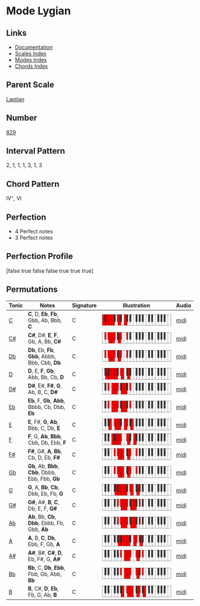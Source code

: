 # Mode Lygian

## Links

- [Documentation](index.md)
- [Scales Index](Scales.md)
- [Modes Index](Modes.md)
- [Chords Index](Chords.md)

## Parent Scale

[Laptian](ScaleLaptian.md)

## Number

[829](https://ianring.com/musictheory/scales/829)

## Interval Pattern

2, 1, 1, 1, 3, 1, 3

## Chord Pattern

IV⁺, VI

## Perfection

- 4 Perfect notes
- 3 Perfect notes

## Perfection Profile

[false true false false true true true]

## Permutations

| Tonic | Notes | Signature | Illustration | Audio |
|-------|-------|-----------|--------------|-------|
| [C](ModeCNaturalLygian.md) | **C**, D, **Eb**, **Fb**, Gbb, Ab, Bbb, **C** | C | ![CNaturalLygian](ModeCNaturalLygian.png) | [midi](https://github.com/edipermadi/music/blob/main/docs/ModeCNaturalLygian.mid?raw=true) |
| [C#](ModeCSharpLygian.md) | **C#**, D#, **E**, **F**, Gb, A, Bb, **C#** | C | ![CSharpLygian](ModeCSharpLygian.png) | [midi](https://github.com/edipermadi/music/blob/main/docs/ModeCSharpLygian.mid?raw=true) |
| [Db](ModeDFlatLygian.md) | **Db**, Eb, **Fb**, **Gbb**, Abbb, Bbb, Cbb, **Db** | C | ![DFlatLygian](ModeDFlatLygian.png) | [midi](https://github.com/edipermadi/music/blob/main/docs/ModeDFlatLygian.mid?raw=true) |
| [D](ModeDNaturalLygian.md) | **D**, E, **F**, **Gb**, Abb, Bb, Cb, **D** | C | ![DNaturalLygian](ModeDNaturalLygian.png) | [midi](https://github.com/edipermadi/music/blob/main/docs/ModeDNaturalLygian.mid?raw=true) |
| [D#](ModeDSharpLygian.md) | **D#**, E#, **F#**, **G**, Ab, B, C, **D#** | C | ![DSharpLygian](ModeDSharpLygian.png) | [midi](https://github.com/edipermadi/music/blob/main/docs/ModeDSharpLygian.mid?raw=true) |
| [Eb](ModeEFlatLygian.md) | **Eb**, F, **Gb**, **Abb**, Bbbb, Cb, Dbb, **Eb** | C | ![EFlatLygian](ModeEFlatLygian.png) | [midi](https://github.com/edipermadi/music/blob/main/docs/ModeEFlatLygian.mid?raw=true) |
| [E](ModeENaturalLygian.md) | **E**, F#, **G**, **Ab**, Bbb, C, Db, **E** | C | ![ENaturalLygian](ModeENaturalLygian.png) | [midi](https://github.com/edipermadi/music/blob/main/docs/ModeENaturalLygian.mid?raw=true) |
| [F](ModeFNaturalLygian.md) | **F**, G, **Ab**, **Bbb**, Cbb, Db, Ebb, **F** | C | ![FNaturalLygian](ModeFNaturalLygian.png) | [midi](https://github.com/edipermadi/music/blob/main/docs/ModeFNaturalLygian.mid?raw=true) |
| [F#](ModeFSharpLygian.md) | **F#**, G#, **A**, **Bb**, Cb, D, Eb, **F#** | C | ![FSharpLygian](ModeFSharpLygian.png) | [midi](https://github.com/edipermadi/music/blob/main/docs/ModeFSharpLygian.mid?raw=true) |
| [Gb](ModeGFlatLygian.md) | **Gb**, Ab, **Bbb**, **Cbb**, Dbbb, Ebb, Fbb, **Gb** | C | ![GFlatLygian](ModeGFlatLygian.png) | [midi](https://github.com/edipermadi/music/blob/main/docs/ModeGFlatLygian.mid?raw=true) |
| [G](ModeGNaturalLygian.md) | **G**, A, **Bb**, **Cb**, Dbb, Eb, Fb, **G** | C | ![GNaturalLygian](ModeGNaturalLygian.png) | [midi](https://github.com/edipermadi/music/blob/main/docs/ModeGNaturalLygian.mid?raw=true) |
| [G#](ModeGSharpLygian.md) | **G#**, A#, **B**, **C**, Db, E, F, **G#** | C | ![GSharpLygian](ModeGSharpLygian.png) | [midi](https://github.com/edipermadi/music/blob/main/docs/ModeGSharpLygian.mid?raw=true) |
| [Ab](ModeAFlatLygian.md) | **Ab**, Bb, **Cb**, **Dbb**, Ebbb, Fb, Gbb, **Ab** | C | ![AFlatLygian](ModeAFlatLygian.png) | [midi](https://github.com/edipermadi/music/blob/main/docs/ModeAFlatLygian.mid?raw=true) |
| [A](ModeANaturalLygian.md) | **A**, B, **C**, **Db**, Ebb, F, Gb, **A** | C | ![ANaturalLygian](ModeANaturalLygian.png) | [midi](https://github.com/edipermadi/music/blob/main/docs/ModeANaturalLygian.mid?raw=true) |
| [A#](ModeASharpLygian.md) | **A#**, B#, **C#**, **D**, Eb, F#, G, **A#** | C | ![ASharpLygian](ModeASharpLygian.png) | [midi](https://github.com/edipermadi/music/blob/main/docs/ModeASharpLygian.mid?raw=true) |
| [Bb](ModeBFlatLygian.md) | **Bb**, C, **Db**, **Ebb**, Fbb, Gb, Abb, **Bb** | C | ![BFlatLygian](ModeBFlatLygian.png) | [midi](https://github.com/edipermadi/music/blob/main/docs/ModeBFlatLygian.mid?raw=true) |
| [B](ModeBNaturalLygian.md) | **B**, C#, **D**, **Eb**, Fb, G, Ab, **B** | C | ![BNaturalLygian](ModeBNaturalLygian.png) | [midi](https://github.com/edipermadi/music/blob/main/docs/ModeBNaturalLygian.mid?raw=true) |
